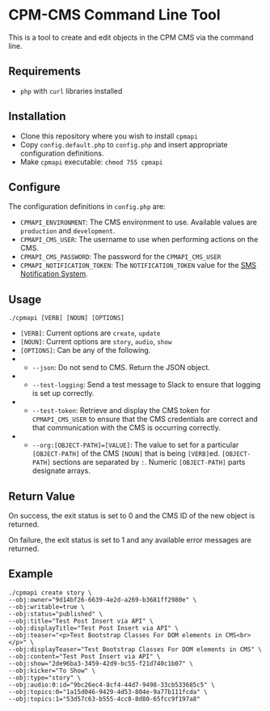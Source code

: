 # CPM-CMS Command Line Tool

This is a tool to create and edit objects in the CPM CMS via the command line.

## Requirements
- `php` with `curl` libraries installed

## Installation
- Clone this repository where you wish to install `cpmapi`
- Copy `config.default.php` to `config.php` and insert appropriate configuration definitions.
- Make `cpmapi` executable: `chmod 755 cpmapi`

## Configure
The configuration definitions in `config.php` are:
- `CPMAPI_ENVIRONMENT`: The CMS environment to use.  Available values are `production` and `development`.
- `CPMAPI_CMS_USER`: The username to use when performing actions on the CMS.
- `CPMAPI_CMS_PASSWORD`: The password for the `CPMAPI_CMS_USER`
- `CPMAPI_NOTIFICATION_TOKEN`: The `NOTIFICATION_TOKEN` value for the [SMS Notification System](https://github.com/wbez/cpm-sms-notifications).

## Usage
`./cpmapi [VERB] [NOUN] [OPTIONS]`
- `[VERB]`: Current options are `create`, `update`
- `[NOUN]`: Current options are `story`, `audio`, `show`
- `[OPTIONS]`: Can be any of the following.
- - `--json`: Do not send to CMS.  Return the JSON object.
- - `--test-logging`: Send a test message to Slack to ensure that logging is set up correctly.
- - `--test-token`: Retrieve and display the CMS token for `CPMAPI_CMS_USER` to ensure that the CMS credentials are correct and that communication with the CMS is occurring correctly.
- - `--org:[OBJECT-PATH]=[VALUE]`: The value to set for a particular `[OBJECT-PATH]` of the CMS `[NOUN]` that is being `[VERB]`ed.  `[OBJECT-PATH]` sections are separated by `:`.  Numeric `[OBJECT-PATH]` parts designate arrays.

## Return Value

On success, the exit status is set to 0 and the CMS ID of the new object is returned.  

On failure, the exit status is set to 1 and any available error messages are returned.

## Example

```
./cpmapi create story \
--obj:owner="9d14bf26-6639-4e2d-a269-b3681ff2980e" \
--obj:writable=true \
--obj:status="published" \
--obj:title="Test Post Insert via API" \
--obj:displayTitle="Test Post Insert via API" \
--obj:teaser="<p>Test Bootstrap Classes For DOM elements in CMS<br></p>" \
--obj:displayTeaser="Test Bootstrap Classes For DOM elements in CMS" \
--obj:content="Test Post Insert via API" \
--obj:show="2de96ba3-3459-42d9-bc55-f21d740c1b07" \
--obj:kicker="To Show" \
--obj:type="story" \
--obj:audio:0:id="9bc26ec4-8cf4-44d7-9498-33cb533685c5" \
--obj:topics:0="1a15d046-9429-4d53-804e-9a77b111fcda" \
--obj:topics:1="53d57c63-b555-4cc8-8d80-65fcc9f197a8"
```
